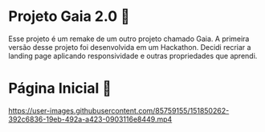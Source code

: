 # Projeto Gaia 2.0 🌳
Esse projeto é um remake de um outro projeto chamado Gaia. A primeira versão desse projeto foi desenvolvida em um Hackathon. Decidi recriar a landing page aplicando responsividade e outras propriedades que aprendi.

# Página Inicial 🎈
https://user-images.githubusercontent.com/85759155/151850262-392c6836-19eb-492a-a423-0903116e8449.mp4

